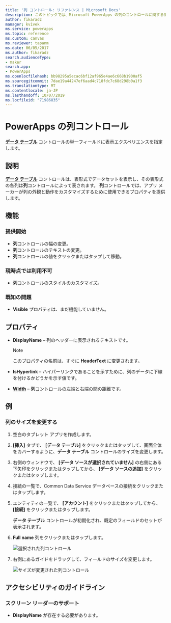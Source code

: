 ```yaml
---
title: '列 コントロール: リファレンス | Microsoft Docs'
description: このトピックでは、Microsoft PowerApps の列のコントロールに関する情報を示します。
author: fikaradz
manager: kvivek
ms.service: powerapps
ms.topic: reference
ms.custom: canvas
ms.reviewer: tapanm
ms.date: 06/05/2017
ms.author: fikaradz
search.audienceType:
- maker
search.app:
- PowerApps
ms.openlocfilehash: bb98295a5ecac6bf12af965e4ae6c668b1900af5
ms.sourcegitcommit: 7dae19a44247ef6aad4c718fdc7c68d298b0a1f3
ms.translationtype: MT
ms.contentlocale: ja-JP
ms.lasthandoff: 10/07/2019
ms.locfileid: "71986835"
---
```

# <a name="column-control-in-powerapps"></a>PowerApps の列コントロール
[**データ テーブル**](control-data-table.md) コントロールの単一フィールドに表示エクスペリエンスを指定します。

## <a name="description"></a>説明
[**データ テーブル**](control-data-table.md) コントロールは、表形式でデータセットを表示し、その表形式の各列は**列**コントロールによって表されます。 **列**コントロールでは、アプリ メーカーが列の外観と動作をカスタマイズするために使用できるプロパティを提供します。

## <a name="capabilities"></a>機能
### <a name="now-available"></a>提供開始
* **列**コントロールの幅の変更。
* **列**コントロールのテキストの変更。
* **列**コントロールの値をクリックまたはタップして移動。

### <a name="not-yet-available"></a>現時点では利用不可
* **列**コントロールのスタイルのカスタマイズ。

### <a name="known-issues"></a>既知の問題
* **Visible** プロパティは、まだ機能していません。

## <a name="properties"></a>プロパティ
* **DisplayName** – 列のヘッダーに表示されるテキストです。
  
  > [!NOTE]
  > このプロパティの名前は、すぐに **HeaderText** に変更されます。
  > 
  > 
* **IsHyperlink** – ハイパーリンクであることを示すために、列のデータに下線を付けるかどうかを示す値です。
* [**Width**](properties-size-location.md) – **列**コントロールの左端と右端の間の距離です。

## <a name="examples"></a>例
### <a name="resize-a-column"></a>列のサイズを変更する
1. 空白のタブレット アプリを作成します。
2. **[挿入]** タブで、 **[データ テーブル]** をクリックまたはタップして、画面全体をカバーするように、**データ テーブル** コントロールのサイズを変更します。
3. 右側のウィンドウで、 **[データ ソースが選択されていません]** の右側にある下矢印をクリックまたはタップしてから、 **[データ ソースの追加]** をクリックまたはタップします。
4. 接続の一覧で、Common Data Service データベースの接続をクリックまたはタップします。
5. エンティティの一覧で、 **[アカウント]** をクリックまたはタップしてから、 **[接続]** をクリックまたはタップします。
   
    **データ テーブル** コントロールが初期化され、既定のフィールドのセットが表示されます。
6. **Full name** 列をクリックまたはタップします。
   
    ![選択された列コントロール](./media/control-column/pre-resize-column.png)
7. 右側にあるガイドをドラッグして、フィールドのサイズを変更します。
   
    ![サイズが変更された列コントロール](./media/control-column/post-resize-column.png)


## <a name="accessibility-guidelines"></a>アクセシビリティのガイドライン
### <a name="screen-reader-support"></a>スクリーン リーダーのサポート
* **DisplayName** が存在する必要があります。
